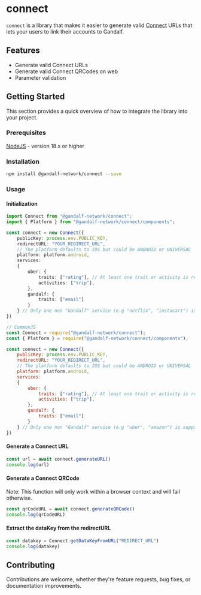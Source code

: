 # connect

`connect` is a library that makes it easier to generate valid [Connect](https://docs.gandalf.network/concepts/connect) URLs that lets your users to link their accounts to Gandalf.

## Features

- Generate valid Connect URLs
- Generate valid Connect QRCodes on web
- Parameter validation

## Getting Started

This section provides a quick overview of how to integrate the library into your project.

### Prerequisites

[NodeJS](https://nodejs.org/) - version 18.x or higher

### Installation

```bash
npm install @gandalf-network/connect --save
```

### Usage

#### Initialization

```typescript
import Connect from "@gandalf-network/connect";
import { Platform } from "@gandalf-network/connect/components";

const connect = new Connect({
    publicKey: process.env.PUBLIC_KEY, 
    redirectURL: "YOUR_REDIRECT_URL",
    // The platform defaults to IOS but could be ANDROID or UNIVERSAL
    platform: platform.android,
    services: 
    {
        uber: {
            traits: ["rating"], // At least one trait or activity is required
            activities: ["trip"],
        },
        gandalf: {
            traits: ["email"]
        }
    } // Only one non "Gandalf" service (e.g "netflix", "instacart") is supported per Connect URL
})
```

```javascript
// CommonJS
const Connect = require("@gandalf-network/connect");
const { Platform } = require("@gandalf-network/connect/components");

const connect = new Connect({
    publicKey: process.env.PUBLIC_KEY, 
    redirectURL: "YOUR_REDIRECT_URL",
    // The platform defaults to IOS but could be ANDROID or UNIVERSAL
    platform: platform.android,
    services: 
    {
        uber: {
            traits: ["rating"], // At least one trait or activity is required
            activities: ["trip"],
        },
        gandalf: {
            traits: ["email"]
        }
    } // Only one non "Gandalf" service (e.g "uber", "amazon") is supported per Connect URL
})
```

#### Generate a Connect URL

```typescript
const url = await connect.generateURL()
console.log(url)
```

#### Generate a Connect QRCode

Note: This function will only work within a browser context and will fail otherwise.

```typescript
const qrCodeURL = await connect.generateQRCode()
console.log(qrCodeURL)
```

#### Extract the dataKey from the redirectURL

```typescript
const datakey = Connect.getDataKeyFromURL("REDIRECT_URL")
console.log(datakey)
```

## Contributing

Contributions are welcome, whether they're feature requests, bug fixes, or documentation improvements.
